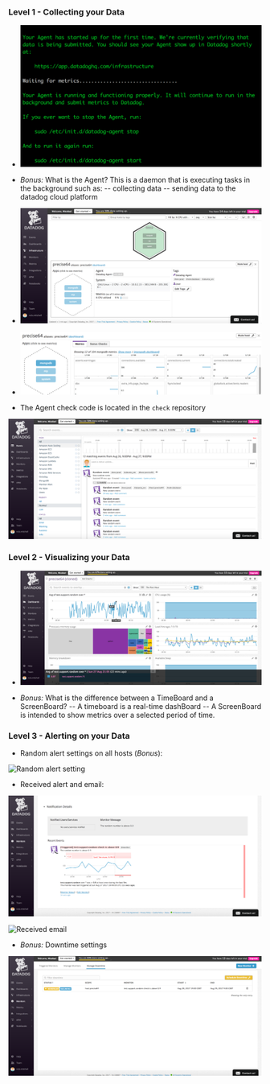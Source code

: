 ### Level 1 - Collecting your Data

* ![Agent init](./screenshots/dd-agent-init.png)

* *Bonus:* What is the Agent?
This is a daemon that is executing tasks in the background such as:
-- collecting data
-- sending data to the datadog cloud platform

* ![Host map](./screenshots/dd-host-map.png)

* ![Mongo init](./screenshots/dd-mongo-init.png)

* The Agent check code is located in the `check` repository

![Random event](./screenshots/dd-random-event.png)


### Level 2 - Visualizing your Data

* ![Cloned dashboard](./screenshots/dd-cloned-dashboard.png)

* *Bonus:* What is the difference between a TimeBoard and a ScreenBoard?
-- A timeboard is a real-time dashBoard -- A ScreenBoard is intended to show metrics over a selected period of time.


### Level 3 - Alerting on your Data

* Random alert settings on all hosts (*Bonus*):

![Random alert setting](./screenshots/dd-random-alert.png)

* Received alert and email:

![Received alert](./screenshots/dd-event-alert.png)

![Received email](./screenshots/dd-received-alert.png)

* *Bonus:* Downtime settings

![Received email](./screenshots/dd-downtime-settings.png)

